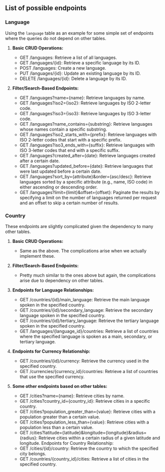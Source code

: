 List of possible endpoints
---------------------------

### Language
Using the `language` table as an example for some simple set of endpoints where the queries do not depend on other tables.
1. **Basic CRUD Operations:**
   - GET /languages: Retrieve a list of all languages.
   - GET /languages/{id}: Retrieve a specific language by its ID.
   - POST /languages: Create a new language.
   - PUT /languages/{id}: Update an existing language by its ID.
   - DELETE /languages/{id}: Delete a language by its ID.

2. **Filter/Search-Based Endpoints:**
   - GET /languages?name={name}: Retrieve languages by name.
   - GET /languages?iso2={iso2}: Retrieve languages by ISO 2-letter code.
   - GET /languages?iso3={iso3}: Retrieve languages by ISO 3-letter code.
   - GET /languages?name_contains={substring}: Retrieve languages whose names contain a specific substring.
   - GET /languages?iso2_starts_with={prefix}: Retrieve languages with ISO 2-letter codes that start with a specific prefix.
   - GET /languages?iso3_ends_with={suffix}: Retrieve languages with ISO 3-letter codes that end with a specific suffix.
   - GET /languages?created_after={date}: Retrieve languages created after a certain date.
   - GET /languages?updated_before={date}: Retrieve languages that were last updated before a certain date.
   - GET /languages?sort_by={attribute}&order={asc/desc}: Retrieve languages sorted by a specific attribute (e.g., name, ISO code) in either ascending or descending order.
   - GET /languages?limit={limit}&offset={offset}: Paginate the results by specifying a limit on the number of languages returned per request and an offset to skip a certain number of results.

### Country
These endpoints are slightly complicated given the dependency to many other tables.
1. **Basic CRUD Operations:**
	- Same as the above. The complications arise when we actually implement these.
2. **Filter/Search-Based Endpoints:**
	 - Pretty much similar to the ones above but again, the complications arise due to dependency on other tables.
3. **Endpoints for Language Relationships:**
   - GET /countries/{id}/main_language: Retrieve the main language spoken in the specified country.
   - GET /countries/{id}/secondary_language: Retrieve the secondary language spoken in the specified country.
   - GET /countries/{id}/tertiary_language: Retrieve the tertiary language spoken in the specified country.
   - GET /languages/{language_id}/countries: Retrieve a list of countries where the specified language is spoken as a main, secondary, or tertiary language.

4. **Endpoints for Currency Relationship:**
   - GET /countries/{id}/currency: Retrieve the currency used in the specified country.
   - GET /currencies/{currency_id}/countries: Retrieve a list of countries that use the specified currency.

5. **Some other endpoints based on other tables:**
	- GET /cities?name={name}: Retrieve cities by name.
	- GET /cities?country_id={country_id}: Retrieve cities in a specific country.
	- GET /cities?population_greater_than={value}: Retrieve cities with a population greater than a certain value.
	- GET /cities?population_less_than={value}: Retrieve cities with a population less than a certain value.
	- GET /cities?latitude={latitude}&longitude={longitude}&radius={radius}: Retrieve cities within a certain radius of a given latitude and longitude.
Endpoints for Country Relationship:
	- GET /cities/{id}/country: Retrieve the country to which the specified city belongs.
	- GET /countries/{country_id}/cities: Retrieve a list of cities in the specified country.
